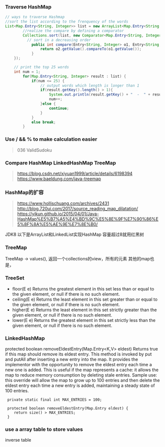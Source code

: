 ### Traverse HashMap
```java
// ways to traverse Hashmap
//sort the list according to the frenquency of the words
List<Map.Entry<String, Integer>> list = new ArrayList<Map.Entry<String, Integer>>(map.entrySet());  
        //realize the compare by defining a comparator
        Collections.sort(list, new Comparator<Map.Entry<String, Integer>>() {  
          // sort in a decreasing order
            public int compare(Entry<String, Integer> o1, Entry<String, Integer> o2) {  
                return o2.getValue().compareTo(o1.getValue());  
            }  
    });

    // print the top 25 words
    int num = 1;
        for(Map.Entry<String, Integer> result : list) {  
            if(num <= 25) {
                // output words which length is longer than 1
                if(result.getKey().length() > 1){
                    System.out.println(result.getKey() + "  -  " + result.getValue());
                    num++;
                }else {
                    continue;
                }
            }  
            else break;  
        }
```
### Use / && % to make calculation easier
> 036 ValidSudoku

### Compare HashMap LinkedHashMap TreeMap
>https://blog.csdn.net/xiyuan1999/article/details/6198394
>https://www.baeldung.com/java-treemap

### HashMap的扩容
>https://www.hollischuang.com/archives/2431   
>http://blog.720ui.com/2017/source_reading_map_dilatation/
>https://yikun.github.io/2015/04/01/Java-HashMap%E5%B7%A5%E4%BD%9C%E5%8E%9F%E7%90%86%E5%8F%8A%E5%AE%9E%E7%8E%B0/

JDK8 以下是ArrayList和LinkedList实现HashMap
容量超过8就用红黑树

### TreeMap
TreeMap -> values(), 返回一个collections的view，所有的元素
其他的map也是，

### TreeSet
- floor(E e)
Returns the greatest element in this set less than or equal to the given element, or null if there is no such element.
- 	ceiling(E e)
Returns the least element in this set greater than or equal to the given element, or null if there is no such element.
- 	higher(E e)
Returns the least element in this set strictly greater than the given element, or null if there is no such element.
- 	lower(E e)
Returns the greatest element in this set strictly less than the given element, or null if there is no such element.

### LinkedHashMap
protected boolean removeEldestEntry(Map.Entry<K,V> eldest)
Returns true if this map should remove its eldest entry. This method is invoked by put and putAll after inserting a new entry into the map. It provides the implementor with the opportunity to remove the eldest entry each time a new one is added. This is useful if the map represents a cache: it allows the map to reduce memory consumption by deleting stale entries.
Sample use: this override will allow the map to grow up to 100 entries and then delete the eldest entry each time a new entry is added, maintaining a steady state of 100 entries.

     private static final int MAX_ENTRIES = 100;

     protected boolean removeEldestEntry(Map.Entry eldest) {
        return size() > MAX_ENTRIES;
     }

### use a array table to store values
inverse table

